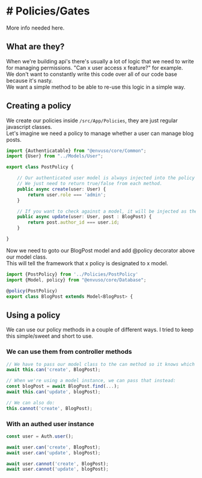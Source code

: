 # # Policies/Gates

More info needed here.


## What are they?
When we're building api's there's usually a lot of logic that we need to write for managing permissions. "Can x user access x feature?" for example.  
We don't want to constantly write this code over all of our code base because it's nasty.  
We want a simple method to be able to re-use this logic in a simple way.

## Creating a policy
We create our policies inside  <code class="language-typescript">/src/App/Policies</code>, they are just regular javascript classes.  
Let's imagine we need a policy to manage whether a user can manage blog posts.

```typescript
import {Authenticatable} from "@envuso/core/Common";
import {User} from "../Models/User";

export class PostPolicy {

	// Our authenticated user model is always injected into the policy
	// We just need to return true/false from each method.
	public async create(user: User) {
		return user.role === 'admin';
	}

	// If you want to check against a model, it will be injected as the second parameter.
	public async update(user: User, post : BlogPost) {
		return post.author_id === user.id;
	}

}
```

Now we need to goto our BlogPost model and add @policy decorator above our model class.  
This will tell the framework that x policy is designated to x model.

```typescript
import {PostPolicy} from '../Policies/PostPolicy'
import {Model, policy} from "@envuso/core/Database";

@policy(PostPolicy)
export class BlogPost extends Model<BlogPost> {
```
## Using  a policy
We can use our policy methods in a couple of different ways. I tried to keep this simple/sweet and short to use.
### We can use them from controller methods
```typescript
// We have to pass our model class to the can method so it knows which policy we're trying to use.
await this.can('create', BlogPost);

// When we're using a model instance, we can pass that instead:
const blogPost = await BlogPost.find(...);
await this.can('update', blogPost);

// We can also do:
this.cannot('create', BlogPost);
```
### With an authed user instance
```typescript
const user = Auth.user();

await user.can('create', BlogPost);
await user.can('update', blogPost);

await user.cannot('create', BlogPost);
await user.cannot('update', blogPost);
```

